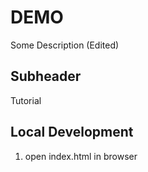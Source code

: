 # DEMO


Some Description (Edited)

## Subheader

Tutorial

## Local Development

1. open index.html in browser
